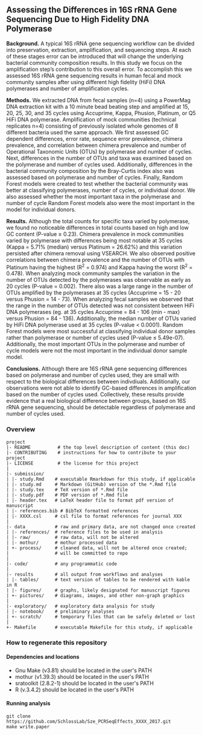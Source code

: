 ## Assessing the Differences in 16S rRNA Gene Sequencing Due to High Fidelity DNA Polymerase 

**Background.** A typical 16S rRNA gene sequencing workflow can be divided into preservation, extraction, amplification, and sequencing steps. At each of these stages error can be introduced that will change the underlying bacterial community composition results. In this study we focus on the amplification step’s contribution to this overall error. To accomplish this we assessed 16S rRNA gene sequencing results in human fecal and mock community samples after using different high
fidelity (HiFi) DNA polymerases and number of amplification cycles.


**Methods.** We extracted DNA from fecal samples (n=4) using a PowerMag DNA extraction kit with a 10 minute bead beating step and amplified at 15, 20, 25, 30, and 35 cycles using Accuprime, Kappa, Phusion, Platinum, or Q5 HiFi DNA polymerase. Amplification of mock communities (technical replicates n=4) consisting of previously isolated whole genomes of 8 different bacteria used the same approach. We first assessed GC dependent differences, error rate, sequence error prevalence, chimera prevalence, and correlation between chimera prevalence and number of Operational Taxonomic Units (OTUs) by polymerase and number of cycles. Next, differences in the number of OTUs and taxa was examined based on the polymerase and number of cycles used. Additionally, differences in the bacterial community composition by the Bray-Curtis index also was assessed based on polymerase and number of cycles. Finally, Random Forest models were created to test whether the bacterial community was better at classifying polymerases, number of cycles, or
individual donor. We also assessed whether the most important taxa in the polymerase and number of cycle Random Forest models also were the most important in the model for individual donors.


**Results.** Although the total counts for specific taxa varied by polymerase, we found no noticeable differences in total counts based on high and low GC content (P-value $\geqslant$ 0.23). Chimera prevalence in mock communities varied by polymerase with differences being most notable at 35 cycles (Kappa = 5.71% (median) versus Platinum = 26.62%) and this variation persisted after chimera removal using VSEARCH. We also observed positive correlations between chimera prevalence and the number of OTUs with Platinum having the highest (R<sup>2</sup> = 0.974) and Kappa having the worst (R<sup>2</sup> = 0.478). When analyzing mock community samples the variation in the number of OTUs detected by the polymerases was observable as early as 20 cycles (P-value = 0.002). There also was a large range in the number of OTUs amplified by the polymerases at 35 cycles (Accuprime = 15 - 20 versus Phusion = 14 - 73). When analyzing fecal samples we observed that the range in the number of OTUs detected was not consistent between HiFi DNA polymerases (eg. at 35 cycles Accuprime = 84 - 106 (min - max) versus Phusion = 84 - 136). Additionally, the median number of OTUs varied by HiFi DNA polymerase used at 35 cycles (P-value < 0.0001). Random Forest models were most successful at classifying individual donor samples rather than polymerase or number of cycles used (P-value $\leqslant$ 5.49e-07). Additionally, the most important OTUs in the polymerase and number of cycle models were not the most important in the individual donor sample model.


**Conclusions.** Although there are 16S rRNA gene sequencing differences based on polymerase and number of cycles used, they are small with respect to the biological differences between indivdiuals. Additionally, our observations were not able to identify GC-based differences in amplification based on the number of cycles used. Collectively, these results provide evidence that a real biological difference between groups, based on 16S rRNA gene sequencing, should be detectable regardless of polymerase and number of cycles used.





### Overview

	project
	|- README          # the top level description of content (this doc)
	|- CONTRIBUTING    # instructions for how to contribute to your project
	|- LICENSE         # the license for this project
	|
	|- submission/
	| |- study.Rmd    # executable Rmarkdown for this study, if applicable
	| |- study.md     # Markdown (GitHub) version of the *.Rmd file
	| |- study.tex    # TeX version of *.Rmd file
	| |- study.pdf    # PDF version of *.Rmd file
	| |- header.tex   # LaTeX header file to format pdf version of manuscript
	| |- references.bib # BibTeX formatted references
	| |- XXXX.csl     # csl file to format references for journal XXX
	|
	|- data           # raw and primary data, are not changed once created
	| |- references/  # reference files to be used in analysis
	| |- raw/         # raw data, will not be altered
	| |- mothur/      # mothur processed data
	| +- process/     # cleaned data, will not be altered once created;
	|                 # will be committed to repo
	|
	|- code/          # any programmatic code
	|
	|- results        # all output from workflows and analyses
	| |- tables/      # text version of tables to be rendered with kable in R
	| |- figures/     # graphs, likely designated for manuscript figures
	| +- pictures/    # diagrams, images, and other non-graph graphics
	|
	|- exploratory/   # exploratory data analysis for study
	| |- notebook/    # preliminary analyses
	| +- scratch/     # temporary files that can be safely deleted or lost
	|
	+- Makefile       # executable Makefile for this study, if applicable


### How to regenerate this repository

#### Dependencies and locations
* Gnu Make (v3.81) should be located in the user's PATH
* mothur (v1.39.3) should be located in the user's PATH
* sratoolkit (2.8.2-1) should be located in the user's PATH
* R (v.3.4.2) should be located in the user's PATH


#### Running analysis

```
git clone https://github.com/SchlossLab/Sze_PCRSeqEffects_XXXX_2017.git
make write.paper
```
